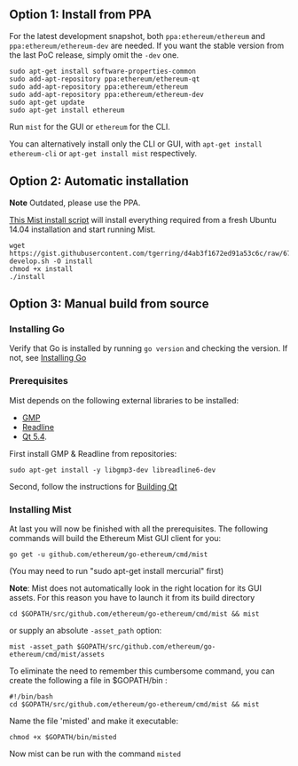 ## Option 1: Install from PPA

For the latest development snapshot, both `ppa:ethereum/ethereum` and `ppa:ethereum/ethereum-dev` are needed. If you want the stable version from the last PoC release, simply omit the `-dev` one.

```
sudo apt-get install software-properties-common
sudo add-apt-repository ppa:ethereum/ethereum-qt
sudo add-apt-repository ppa:ethereum/ethereum
sudo add-apt-repository ppa:ethereum/ethereum-dev
sudo apt-get update
sudo apt-get install ethereum
```

Run `mist` for the GUI or `ethereum` for the CLI.

You can alternatively install only the CLI or GUI, with `apt-get install ethereum-cli` or `apt-get install mist` respectively.

## Option 2: Automatic installation

**Note** Outdated, please use the PPA.

[This Mist install script](https://gist.github.com/tgerring/d4ab3f1672ed91a53c6c) will install everything required from a fresh Ubuntu 14.04 installation and start running Mist.

```
wget https://gist.githubusercontent.com/tgerring/d4ab3f1672ed91a53c6c/raw/677a3dd9c6db099eee620657bf7fb1e664173ee1/mist-develop.sh -O install
chmod +x install 
./install
```

## Option 3: Manual build from source

### Installing Go

Verify that Go is installed by running `go version` and checking the version. If not, see [Installing Go](https://github.com/ethereum/go-ethereum/wiki/Installing-Go)

### Prerequisites

Mist depends on the following external libraries to be installed:
* [GMP](https://gmplib.org)
* [Readline](http://www.gnu.org/s/readline/)
* [Qt 5.4](http://www.qt.io/download-open-source/).

First install GMP & Readline from repositories:
```
sudo apt-get install -y libgmp3-dev libreadline6-dev
```
Second, follow the instructions for [Building Qt](https://github.com/ethereum/go-ethereum/wiki/Building-Qt)

### Installing Mist
At last you will now be finished with all the prerequisites. The following commands will build the Ethereum Mist GUI client for you:

    go get -u github.com/ethereum/go-ethereum/cmd/mist

(You may need to run "sudo apt-get install mercurial" first)

**Note**: Mist does not automatically look in the right location for its GUI assets. For this reason you have to launch it from its build directory

    cd $GOPATH/src/github.com/ethereum/go-ethereum/cmd/mist && mist

or supply an absolute `-asset_path` option:

    mist -asset_path $GOPATH/src/github.com/ethereum/go-ethereum/cmd/mist/assets


To eliminate the need to remember this cumbersome command, you can create the following a file in $GOPATH/bin :

    #!/bin/bash
    cd $GOPATH/src/github.com/ethereum/go-ethereum/cmd/mist && mist

Name the file 'misted' and make it executable:

    chmod +x $GOPATH/bin/misted

Now mist can be run with the command `misted`